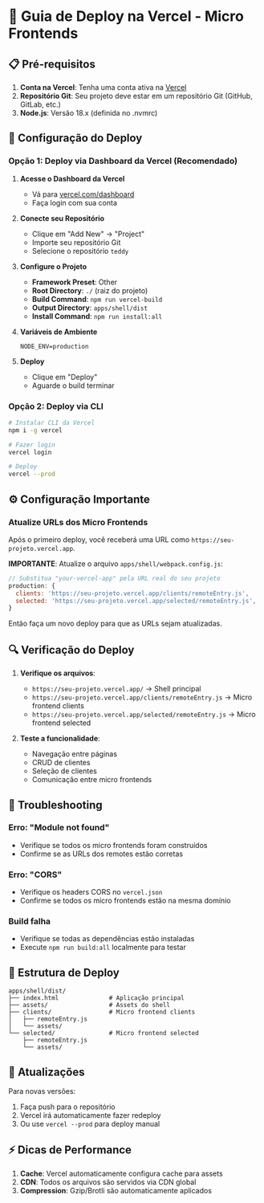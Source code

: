 # 🚀 Guia de Deploy na Vercel - Micro Frontends

## 📋 Pré-requisitos

1. **Conta na Vercel**: Tenha uma conta ativa na [Vercel](https://vercel.com)
2. **Repositório Git**: Seu projeto deve estar em um repositório Git (GitHub, GitLab, etc.)
3. **Node.js**: Versão 18.x (definida no .nvmrc)

## 🔧 Configuração do Deploy

### Opção 1: Deploy via Dashboard da Vercel (Recomendado)

1. **Acesse o Dashboard da Vercel**
   - Vá para [vercel.com/dashboard](https://vercel.com/dashboard)
   - Faça login com sua conta

2. **Conecte seu Repositório**
   - Clique em "Add New" → "Project"
   - Importe seu repositório Git
   - Selecione o repositório `teddy`

3. **Configure o Projeto**
   - **Framework Preset**: Other
   - **Root Directory**: `./` (raiz do projeto)
   - **Build Command**: `npm run vercel-build`
   - **Output Directory**: `apps/shell/dist`
   - **Install Command**: `npm run install:all`

4. **Variáveis de Ambiente**
   ```
   NODE_ENV=production
   ```

5. **Deploy**
   - Clique em "Deploy"
   - Aguarde o build terminar

### Opção 2: Deploy via CLI

```bash
# Instalar CLI da Vercel
npm i -g vercel

# Fazer login
vercel login

# Deploy
vercel --prod
```

## ⚙️ Configuração Importante

### Atualize URLs dos Micro Frontends

Após o primeiro deploy, você receberá uma URL como `https://seu-projeto.vercel.app`.

**IMPORTANTE**: Atualize o arquivo `apps/shell/webpack.config.js`:

```javascript
// Substitua "your-vercel-app" pela URL real do seu projeto
production: {
  clients: 'https://seu-projeto.vercel.app/clients/remoteEntry.js',
  selected: 'https://seu-projeto.vercel.app/selected/remoteEntry.js',
}
```

Então faça um novo deploy para que as URLs sejam atualizadas.

## 🔍 Verificação do Deploy

1. **Verifique os arquivos**:
   - `https://seu-projeto.vercel.app/` → Shell principal
   - `https://seu-projeto.vercel.app/clients/remoteEntry.js` → Micro frontend clients
   - `https://seu-projeto.vercel.app/selected/remoteEntry.js` → Micro frontend selected

2. **Teste a funcionalidade**:
   - Navegação entre páginas
   - CRUD de clientes
   - Seleção de clientes
   - Comunicação entre micro frontends

## 🐛 Troubleshooting

### Erro: "Module not found"
- Verifique se todos os micro frontends foram construídos
- Confirme se as URLs dos remotes estão corretas

### Erro: "CORS"
- Verifique os headers CORS no `vercel.json`
- Confirme se todos os micro frontends estão na mesma domínio

### Build falha
- Verifique se todas as dependências estão instaladas
- Execute `npm run build:all` localmente para testar

## 📁 Estrutura de Deploy

```
apps/shell/dist/
├── index.html              # Aplicação principal
├── assets/                 # Assets do shell
├── clients/                # Micro frontend clients
│   ├── remoteEntry.js
│   └── assets/
└── selected/               # Micro frontend selected
    ├── remoteEntry.js
    └── assets/
```

## 🔄 Atualizações

Para novas versões:
1. Faça push para o repositório
2. Vercel irá automaticamente fazer redeploy
3. Ou use `vercel --prod` para deploy manual

## ⚡ Dicas de Performance

1. **Cache**: Vercel automaticamente configura cache para assets
2. **CDN**: Todos os arquivos são servidos via CDN global
3. **Compression**: Gzip/Brotli são automaticamente aplicados
